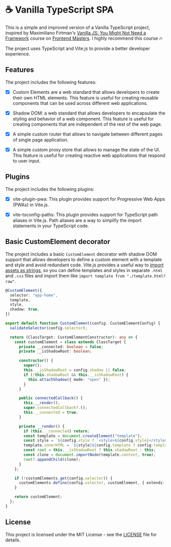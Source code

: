 # :coffee: Vanilla TypeScript SPA

This is a simple and improved version of a Vanilla TypeScript project, inspired by Maximiliano Firtman's [Vanilla JS: You Might Not Need a Framework](https://frontendmasters.com/courses/vanilla-js-apps/) course on [Frontend Masters](https://frontendmasters.com/). I highly recommend this course :fire:

The project uses TypeScript and Vite.js to provide a better developer experience.

## Features

The project includes the following features:

- [x] Custom Elements are a web standard that allows developers to create their own HTML elements. This feature is useful for creating reusable components that can be used across different web applications.

- [x] Shadow DOM: a web standard that allows developers to encapsulate the styling and behavior of a web component. This feature is useful for creating components that are independent of the rest of the web page.

- [x] A simple custom router that allows to navigate between different pages of single page application.

- [x] A simple custom proxy store that allows to manage the state of the UI. This feature is useful for creating reactive web applications that respond to user input.

## Plugins

The project includes the following plugins:

- [x] vite-plugin-pwa: This plugin provides support for Progressive Web Apps (PWAs) in Vite.js.

- [x] vite-tsconfig-paths: This plugin provides support for TypeScript path aliases in Vite.js. Path aliases are a way to simplify the import statements in your TypeScript code.

## Basic CustomElement decorator

The project includes a basic `CustomElement` decorator with shadow DOM support that allows developers to define a custom element with a template and style and avoid redundant code. Vite.js provides a useful way to [import assets as strings](https://vitejs.dev/guide/assets.html#importing-asset-as-string), so you can define templates and styles in separate `.html` and `.css` files and import them like `import template from "./template.html?raw"`.

```ts
@CustomElement({
  selector: "app-home",
  template,
  style,
  shadow: true,
})
```

```ts
export default function CustomElement(config: CustomElementConfig) {
  validateSelector(config.selector);

  return (ClassTarget: CustomElementConstructor): any => {
    const customElement = class extends ClassTarget {
      private __connected: boolean = false;
      private __isShadowRoot: boolean;

      constructor() {
        super();
        this.__isShadowRoot = config.shadow || false;
        if (!this.shadowRoot && this.__isShadowRoot) {
          this.attachShadow({ mode: "open" });
        }
      }

      public connectedCallback() {
        this.__render();
        super.connectedCallback?.();
        this.__connected = true;
      }

      private __render() {
        if (this.__connected) return;
        const template = document.createElement("template");
        const style = `${config.style ? `<style>${config.style}</style>` : ""}`;
        template.innerHTML = `${style}${config.template ? config.template : ""}`;
        const root = this.__isShadowRoot ? this.shadowRoot : this;
        const clone = document.importNode(template.content, true);
        root?.appendChild(clone);
      }
    };

    if (!customElements.get(config.selector)) {
      customElements.define(config.selector, customElement, { extends: config.extends });
    }

    return customElement;
  };
}
```

## License

This project is licensed under the MIT License - see the [LICENSE](LICENSE) file for details.
